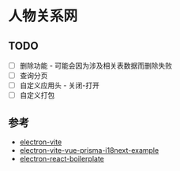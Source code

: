 # 人物关系网

<!-- 密码管理 - passwarden proton-password -->

## TODO

- [ ] 删除功能 - 可能会因为涉及相关表数据而删除失败
- [ ] 查询分页
- [ ] 自定义应用头 - 关闭-打开
- [ ] 自定义打包

## 参考

- [electron-vite](https://electron-vite.org)
- [electron-vite-vue-prisma-i18next-example](https://github.com/leoFitz1024/electron-vite-vue-prisma-i18next-example)
- [electron-react-boilerplate](https://github.com/electron-react-boilerplate/electron-react-boilerplate)

